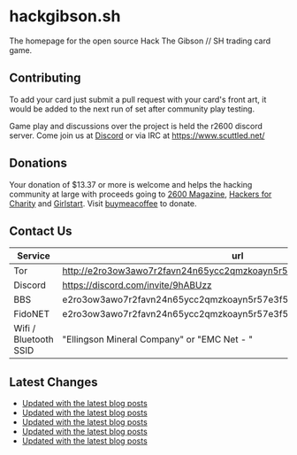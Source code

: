 # hackgibson.sh
The homepage for the open source Hack The Gibson // SH trading card game.


## Contributing

To add your card just submit a pull request with your card's front art, it would be added to the next run of set after community play testing.

Game play and discussions over the project is held the r2600 discord server. Come join us at [Discord](https://discord.com/invite/9hABUzz) or via IRC at https://www.scuttled.net/


## Donations

Your donation of $13.37 or more is welcome and helps the hacking community at large with proceeds going to [2600 Magazine](https://2600.com/), [Hackers for Charity](https://hackersforcharity.org) and [Girlstart](https://girlstart.org).  Visit [buymeacoffee](https://www.buymeacoffee.com/hackgibson.sh) to donate.


## Contact Us

Service | url
-|-
Tor | http://e2ro3ow3awo7r2favn24n65ycc2qmzkoayn5r57e3f56nvjwdcgg32ad.onion
Discord | https://discord.com/invite/9hABUzz
BBS | e2ro3ow3awo7r2favn24n65ycc2qmzkoayn5r57e3f56nvjwdcgg32ad.onion:23
FidoNET | e2ro3ow3awo7r2favn24n65ycc2qmzkoayn5r57e3f56nvjwdcgg32ad.onion:24554
Wifi / Bluetooth SSID | "Ellingson Mineral Company" or "EMC Net - <fidonet address>"

## Latest Changes
<!-- BLOG-POST-LIST:START -->
- [Updated with the latest blog posts](https://github.com/DFW2600/hackgibson.sh/commit/cd910628f8beb54575b3aa3cef219dcd3174f241)
- [Updated with the latest blog posts](https://github.com/DFW2600/hackgibson.sh/commit/4e3d38ea2fc153de7e8c6ba3fa3ca4d9827c77b3)
- [Updated with the latest blog posts](https://github.com/DFW2600/hackgibson.sh/commit/ba16386bde3c52eb71e5821e67ebe5322fd38b8c)
- [Updated with the latest blog posts](https://github.com/DFW2600/hackgibson.sh/commit/eee182ead000c22b87cdd62108022541eb55c662)
- [Updated with the latest blog posts](https://github.com/DFW2600/hackgibson.sh/commit/a96493e83ec605e37c6b123200633e2819bb28a9)
<!-- BLOG-POST-LIST:END -->
